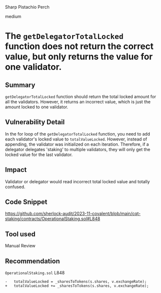 Sharp Pistachio Perch

medium

# The `getDelegatorTotalLocked` function does not return the correct value, but only returns the value for one validator.

## Summary
`getDelegatorTotalLocked` function should return the total locked amount for all the validators.
However, it returns an incorrect value, which is just the amount locked to one validator.

## Vulnerability Detail
In the for loop of the `getDelegatorTotalLocked` function, you need to add each validator's locked value to `totalValueLocked`.
However, instead of appending, the validator was initialized on each iteration.
Therefore, if a delegator delegates 'staking' to multiple validators, they will only get the locked value for the last validator.

## Impact
Validator or delegator would read incorrect total locked value and totally confused.

## Code Snippet
https://github.com/sherlock-audit/2023-11-covalent/blob/main/cqt-staking/contracts/OperationalStaking.sol#L848

## Tool used

Manual Review

## Recommendation
`OperationalStaking.sol` L848
```solidity
-   totalValueLocked = _sharesToTokens(s.shares, v.exchangeRate);
+   totalValueLocked += _sharesToTokens(s.shares, v.exchangeRate);
```
